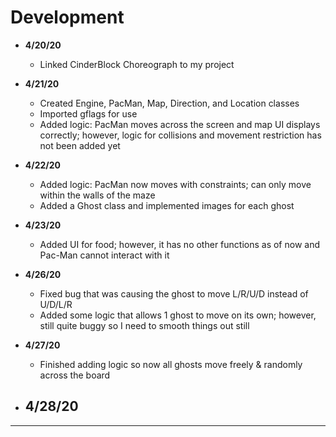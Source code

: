 # Development

- **4/20/20** 
    - Linked CinderBlock Choreograph to my project

- **4/21/20**
    - Created Engine, PacMan, Map, Direction, and Location classes
    - Imported gflags for use
    - Added logic: PacMan moves across the screen and map UI displays correctly;
    however, logic for collisions and movement restriction has not been added yet
    
- **4/22/20**
    - Added logic: PacMan now moves with constraints; can only move
    within the walls of the maze
    - Added a Ghost class and implemented images for each ghost
    
- **4/23/20**
    - Added UI for food; however, it has no other functions as of now and
    Pac-Man cannot interact with it
    
- **4/26/20**
    - Fixed bug that was causing the ghost to move L/R/U/D instead of U/D/L/R
    - Added some logic that allows 1 ghost to move on its own; however, still
    quite buggy so I need to smooth things out still
    
- **4/27/20**
    - Finished adding logic so now all ghosts move freely & randomly across the board
    
- **4/28/20**
    - 

---
